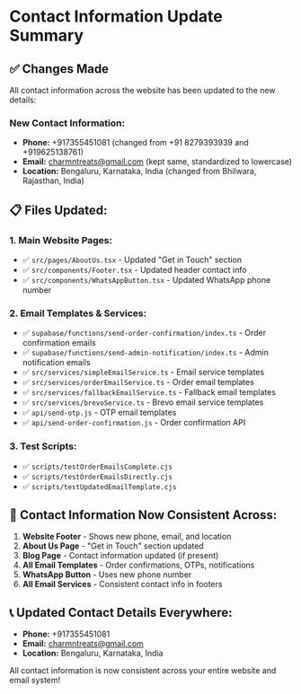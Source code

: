 # Contact Information Update Summary

## ✅ Changes Made

All contact information across the website has been updated to the new details:

### New Contact Information:
- **Phone:** +917355451081 (changed from +91 8279393939 and +919625138761)
- **Email:** charmntreats@gmail.com (kept same, standardized to lowercase)
- **Location:** Bengaluru, Karnataka, India (changed from Bhilwara, Rajasthan, India)

## 📋 Files Updated:

### 1. **Main Website Pages:**
- ✅ `src/pages/AboutUs.tsx` - Updated "Get in Touch" section
- ✅ `src/components/Footer.tsx` - Updated header contact info
- ✅ `src/components/WhatsAppButton.tsx` - Updated WhatsApp phone number

### 2. **Email Templates & Services:**
- ✅ `supabase/functions/send-order-confirmation/index.ts` - Order confirmation emails
- ✅ `supabase/functions/send-admin-notification/index.ts` - Admin notification emails
- ✅ `src/services/simpleEmailService.ts` - Email service templates
- ✅ `src/services/orderEmailService.ts` - Order email templates
- ✅ `src/services/fallbackEmailService.ts` - Fallback email templates
- ✅ `src/services/brevoService.ts` - Brevo email service templates
- ✅ `api/send-otp.js` - OTP email templates
- ✅ `api/send-order-confirmation.js` - Order confirmation API

### 3. **Test Scripts:**
- ✅ `scripts/testOrderEmailsComplete.cjs`
- ✅ `scripts/testOrderEmailsDirectly.cjs`
- ✅ `scripts/testUpdatedEmailTemplate.cjs`

## 🎯 Contact Information Now Consistent Across:

1. **Website Footer** - Shows new phone, email, and location
2. **About Us Page** - "Get in Touch" section updated
3. **Blog Page** - Contact information updated (if present)
4. **All Email Templates** - Order confirmations, OTPs, notifications
5. **WhatsApp Button** - Uses new phone number
6. **All Email Services** - Consistent contact info in footers

## 📞 Updated Contact Details Everywhere:

- **Phone:** +917355451081
- **Email:** charmntreats@gmail.com  
- **Location:** Bengaluru, Karnataka, India

All contact information is now consistent across your entire website and email system!